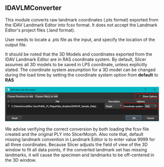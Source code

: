 ## IDAVLMConverter
This module converts raw landmark coordinates (.pts format) exported from the IDAV Landmark Editor into fcsv format. It does not accept the Landmark Editor's project files (.land format).

User needs to locate a .pts file as the input, and specify the location of the output file.

It should be noted that the 3D Models and coordinates exported from the IDAV Landmark Editor are in RAS coordinate system. By default, Slicer assumes all 3D models to be saved in LPS coordinate, unless explicitly stated. The coordinate system assumption for a 3D model can be changed during the load time by setting the  coordinate system  option from **default** to **RAS**

<img src="./model_RAS.png">

We advise verifying the correct conversion by both loading the fcsv file created and the original PLY into SlicerMorph. Also note that, default missing landmark convention in Landmark Editor is to enter value 9999 for all three coordinates. Because Slicer adjusts the field of view of the 3D window to fit all data points, if the converted landmark set has missing landmarks, it will cause the specimen and landmarks to be off-centered in the 3D window.  

